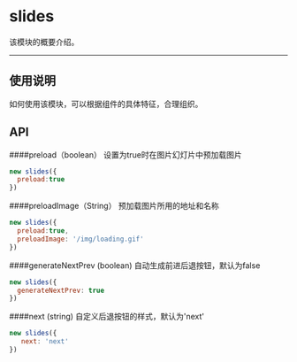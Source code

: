 # slides


该模块的概要介绍。

------

## 使用说明

如何使用该模块，可以根据组件的具体特征，合理组织。

## API

####preload（boolean）
设置为true时在图片幻灯片中预加载图片
`````js
new slides({
  preload:true
})
`````
####preloadImage（String）
预加载图片所用的地址和名称
`````js
new slides({
  preload:true,
  preloadImage: '/img/loading.gif'
})
`````
####generateNextPrev (boolean)
自动生成前进后退按钮，默认为false
`````js
new slides({
  generateNextPrev: true
})
`````
####next (string)
自定义后退按钮的样式，默认为'next'
`````js
new slides({
   next: 'next'
})
`````
